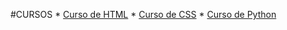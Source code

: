 #CURSOS
    * [Curso de HTML](Directorio_html.md)
    * [Curso de CSS](Directorio_css.md)
    * [Curso de Python](Directorio_Python.md)